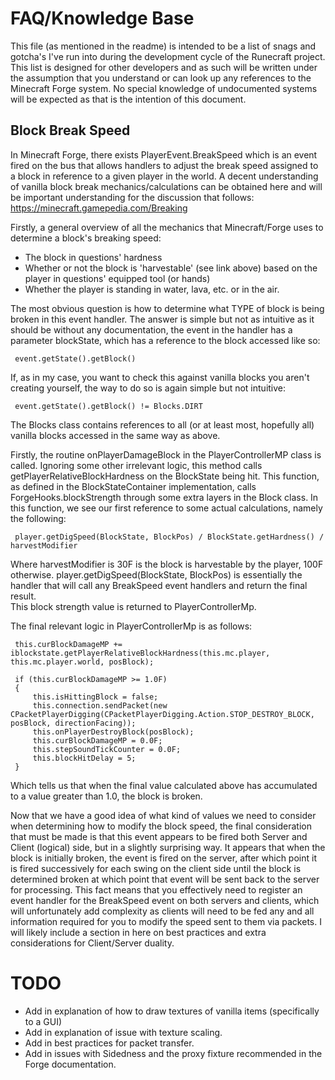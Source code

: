 # FAQ/Knowledge Base
This file (as mentioned in the readme) is intended to be a list of snags and gotcha's I've run into
during the development cycle of the Runecraft project. This list is designed for other developers
and as such will be written under the assumption that you understand or can look up any references to the
Minecraft Forge system. No special knowledge of undocumented systems will be expected as that is the intention
of this document.

## Block Break Speed
In Minecraft Forge, there exists PlayerEvent.BreakSpeed which is an event fired on the bus that allows handlers
to adjust the break speed assigned to a block in reference to a given player in the world.
A decent understanding of vanilla block break mechanics/calculations can be obtained here 
and will be important understanding for the discussion that follows: https://minecraft.gamepedia.com/Breaking

Firstly, a general overview of all the mechanics that Minecraft/Forge uses to determine a block's breaking speed:
- The block in questions' hardness
- Whether or not the block is 'harvestable' (see link above) based on the player in questions' equipped tool (or hands)
- Whether the player is standing in water, lava, etc. or in the air.
 
 The most obvious question is how to determine what TYPE of block is being broken in this event handler.
 The answer is simple but not as intuitive as it should be without any documentation, the event in the handler
 has a parameter blockState, which has a reference to the block accessed like so:
 
     event.getState().getBlock()
     
 If, as in my case, you want to check this against vanilla blocks you aren't creating yourself, 
 the way to do so is again simple but not intuitive:
 
     event.getState().getBlock() != Blocks.DIRT
     
 The Blocks class contains references to all (or at least most, hopefully all) vanilla blocks accessed in the same way as above.
 
 Firstly, the routine onPlayerDamageBlock in the PlayerControllerMP class is called. 
 Ignoring some other irrelevant logic, this method calls getPlayerRelativeBlockHardness on the BlockState being hit.
 This function, as defined in the BlockStateContainer implementation, 
 calls ForgeHooks.blockStrength through some extra layers in the Block class.
 In this function, we see our first reference to some actual calculations, namely the following:
 
     player.getDigSpeed(BlockState, BlockPos) / BlockState.getHardness() / harvestModifier
     
 Where harvestModifier is 30F is the block is harvestable by the player, 100F otherwise.
 player.getDigSpeed(BlockState, BlockPos) is essentially the handler that will call any BreakSpeed event handlers
 and return the final result.  
 This block strength value is returned to PlayerControllerMp.
 
 The final relevant logic in PlayerControllerMp is as follows:
 
     this.curBlockDamageMP += iblockstate.getPlayerRelativeBlockHardness(this.mc.player, this.mc.player.world, posBlock);
     
     if (this.curBlockDamageMP >= 1.0F)
     {
         this.isHittingBlock = false;
         this.connection.sendPacket(new CPacketPlayerDigging(CPacketPlayerDigging.Action.STOP_DESTROY_BLOCK, posBlock, directionFacing));
         this.onPlayerDestroyBlock(posBlock);
         this.curBlockDamageMP = 0.0F;
         this.stepSoundTickCounter = 0.0F;
         this.blockHitDelay = 5;
     }
     
 Which tells us that when the final value calculated above has accumulated to a value greater than 1.0, 
 the block is broken.
 
 Now that we have a good idea of what kind of values we need to consider when determining how to modify 
 the block speed, the final consideration that must be made is that this event appears to be fired both 
 Server and Client (logical) side, but in a slightly surprising way. 
 It appears that when the block is initially broken, the event is fired on the server, after which point
 it is fired successively for each swing on the client side until the block is determined broken at which point
 that event will be sent back to the server for processing.
 This fact means that you effectively need to register an event handler for the 
 BreakSpeed event on both servers and clients, which will unfortunately add complexity 
 as clients will need to be fed any and all information required for you to modify the speed sent to them via packets.
 I will likely include a section in here on best practices and extra considerations for Client/Server duality.
 
 # TODO
 - Add in explanation of how to draw textures of vanilla items (specifically to a GUI)
 - Add in explanation of issue with texture scaling.
 - Add in best practices for packet transfer.
 - Add in issues with Sidedness and the proxy fixture recommended in the Forge documentation.
 